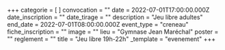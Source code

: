 +++
categorie = [ ]
convocation = ""
date = 2022-07-01T17:00:00.000Z
date_inscription = ""
date_tirage = ""
description = "Jeu libre adultes"
end_date = 2022-07-01T08:00:00.000Z
event_type = "creneau"
fiche_inscription = ""
image = ""
lieu = "Gymnase Jean Maréchal"
poster = ""
reglement = ""
title = "Jeu libre 19h-22h"
_template = "evenement"
+++

